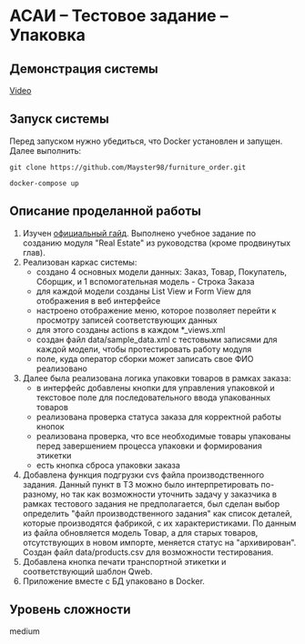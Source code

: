 # АСАИ – Тестовое задание – Упаковка

## Демонстрация системы

[Video](https://github.com/Mayster98/furniture_order/blob/main/video/project_demo.mkv)

## Запуск системы
Перед запуском нужно убедиться, что Docker установлен и запущен.
Далее выполнить:
```bash~~~~
git clone https://github.com/Mayster98/furniture_order.git
```
```bash~~~~
docker-compose up
```

## Описание проделанной работы

1. Изучен [официальный гайд](https://www.odoo.com/documentation/18.0/developer/tutorials/setup_guide.html). 
Выполнено учебное задание по созданию модуля "Real Estate" из руководства (кроме продвинутых глав).
2. Реализован каркас системы:
    - создано 4 основных модели данных: Заказ, Товар, Покупатель, Сборщик, 
    и 1 вспомогательная модель - Строка Заказа
    - для каждой модели созданы List View и Form View для отображения в веб интерфейсе
    - настроено отображение меню, которое позволяет перейти к просмотру записей соответствующих данных
    - для этого созданы actions в каждом *_views.xml
    - создан файл data/sample_data.xml с тестовыми записями для каждой модели, чтобы протестировать работу модуля
    - поле, куда оператор сборки может записать свое ФИО реализовано
3. Далее была реализована логика упаковки товаров в рамках заказа:
    - в интерфейс добавлены кнопки для управления упаковкой и текстовое поле для последовательного 
    ввода упакованных товаров
    - реализована проверка статуса заказа для корректной работы кнопок
    - реализована проверка, что все необходимые товары упакованы перед завершением процесса 
    упаковки и формирования этикетки
    - есть кнопка сброса упаковки заказа
4. Добавлена функция подгрузки cvs файла производственного задания. 
Данный пункт в ТЗ можно было интерпретировать по-разному, 
но так как возможности уточнить задачу у заказчика в рамках тестового задания не предполагается, 
был сделан выбор определить "файл производственного задания" как список деталей,
которые производятся фабрикой, с их характеристиками. По данным из файла обновляется модель Товар, 
а для старых товаров, отсутствующих в новом импорте, меняется статус на "архивирован". 
Cоздан файл data/products.csv для возможности тестирования.
5. Добавлена кнопка печати транспортной этикетки и соответствующий шаблон Qweb.
6. Приложение вместе с БД упаковано в Docker.

## Уровень сложности
medium
